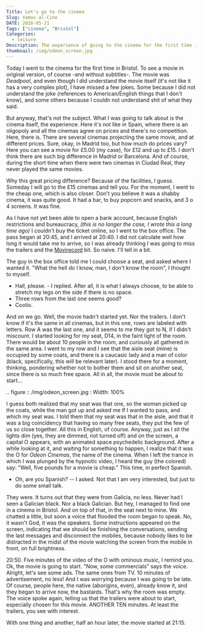 ```yaml
---
Title: Let's go to the cinema
Slug: Vamos-al-Cine
DATE: 2016-05-21
Tags: ["cinema", "Bristol"]
Categories:
  - leisure
Description: The experience of going to the cinema for the first time in Bristol.
thumbnail: /img/odeon_screen.jpg
---
```


Today I went to the cinema for the first time in Bristol. To see a
movie in original version, of course -and without subtitles-. The
movie was *Deadpool*, and even though I did understand the movie
itself (it's not like it has a very complex plot), I have missed a few
jokes. Some because I did not understand the joke (references to
American/English things that I don't know), and some others because
I couldn not understand shit of what they said.

But anyway, that's not the subject. What I was going to talk about is
the cinema itself, the experience. Here it's not like in Spain, where
there is an oligopoly and all the cinemas agree on prices and there's
no competition. Here, there is. There are several cinemas projecting
the same movie, and at different prices. Sure, okay, in Madrid too,
but how much do prices vary? Here you can see a movie for £5.00 (my
case), for £12 and up to £15. I don't think there are such big
difference in Madrid or Barcelona. And of course, during the short
time when there were two cinemas in Ciudad Real, they never played the
same movies.

Why this great pricing difference? Because of the facilities, I
guess. Someday I will go to the £15 cinemas and tell you. For the
moment, I went to the cheap one, which is also closer. Don't you
believe it was a shabby cinema, it was quite good. It had a
bar, to buy popcorn and snacks, and 3 o 4 screens. It was fine.

As I have not yet been able to open a bank account, because English
restrictions and bureaucracy, *(this is no longer the case, I wrote
this a long time ago)* I couldn't buy the ticket online, so I went to
the box office. The pass began at 20:45, and I arrived at 20:40. I did
not calculate well how long it would take me to arrive, so I was
already thinking I was going to miss the trailers and the
[Movirecord](https://www.youtube.com/watch?v=C6_th-5HJwA) bit. So
naive. I'll tell in a bit. 

The guy in the box office told me I could choose a seat, and
asked where I wanted it. "What the hell do I know, man, I don't know
the room", I thought to myself.

- Hall, please. - I replied. After all, it is what I always choose, to
  be able to stretch my legs on the side if there is no space.
- Three rows from the last one seems good?
- Coolio.

And on we go. Well, the movie hadn't started yet. Nor the trailers. I
don't know if it's the same in all cinemas, but in this one, rows are
labeled with letters. Row A was the last one, and it seems to me they
got to N, if I didn't miscount. I started looking for my seat, D14, in
the faint light of the room. There would be about 10 people in the
room, and curiously all gathered in the same area. I went to my row
and I see that the aisle seat (mine) is occupied by some coats, and
there is a caucasic lady and a man of color (black, specifically, this
will be relevant later). I stood there for a moment, thinking, pondering whether
not to bother them and sit on another seat, since there is so much
free space. All in all, the movie must be about to start…

.. figure :: /img/odeon_screen.jpg
   : Width: 100%

I guess both realized that my seat was that one, so the woman picked
up the coats, while the man got up and asked me If I wanted to pass,
and which my seat was. I told them that my seat was that in the aisle,
and that it was a big coincidency that having so many free seats, they
put the few of us so close together. All this in English, of
course. Anyway, just as I sit the lights dim (yes, they are dimmed,
not turned off) and on the screen, a capital O appears, with an
animated space psychedelic background. After a while looking at it,
and waiting for something to happen, I realize that it was the O for
*Odeon Cinemas*, the name of the cinema. When I left the trance in
which I was plunged by the hypnotic video, I heard the guy (the colored)
say: "Well, five pounds for a movie is cheap." This time, in perfect
Spanish.

- Oh, are you Spanish? -- I asked. Not that I am very interested, but
  just to do some small talk.

They were. It turns out that they were from Galicia, no less. Never
had I seen a Galician black. Nor a black Galician. But hey, I managed
to find one in a cinema in Bristol. And on top of that, in the seat
next to mine. We chatted a little, but soon a voice that flooded the
room began to speak. No, it wasn't God, it was the speakers. Some
instructions appeared on the screen, indicating that we should be
finishing the conversations, sending the last messages and
disconnect the mobiles, because nobody likes to be distracted in the
midst of the movie watching the screen from the mobile in front, on
full brightness.

20:50. Five minutes of the video of the O with ominous music, I remind
you. Ok, the movie is going to start. "Now, some commercials" says the
voice. Alright, let's see some ads. The same ones from TV. 10 minutes
of advertisement, no less! And I was worrying because I was going to
be late. Of course, people here, the native (aborigins, even), already
know it, and they began to arrive now, the bastards. That's why the
room was empty. The voice spoke again, telling us that the trailers
were about to start, especially chosen for this movie. ANOTHER TEN minutes. At least
the trailers, you see with interest.

With one thing and another, half an hour later, the movie started at
21:15.
